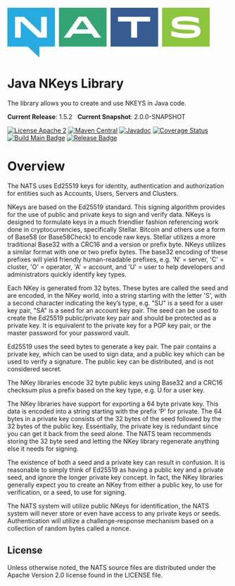 ![NATS](src/main/javadoc/images/large-logo.png)

# Java NKeys Library

The library allows you to create and use NKEYS in Java code.

**Current Release**: 1.5.2 &nbsp; **Current Snapshot**: 2.0.0-SNAPSHOT

[![License Apache 2](https://img.shields.io/badge/License-Apache2-blue.svg)](https://www.apache.org/licenses/LICENSE-2.0)
[![Maven Central](https://maven-badges.herokuapp.com/maven-central/io.nats/nkeys-java/badge.svg)](https://maven-badges.herokuapp.com/maven-central/io.nats/nkeys-java)
[![Javadoc](http://javadoc.io/badge/io.nats/nkeys-java.svg?branch=main)](http://javadoc.io/doc/io.nats/nkeys-java?branch=main)
[![Coverage Status](https://coveralls.io/repos/github/nats-io/nkeys.java/badge.svg?branch=main)](https://coveralls.io/github/nats-io/nkeys.java?branch=main)
[![Build Main Badge](https://github.com/nats-io/nkeys.java/actions/workflows/build-main.yml/badge.svg?event=push)](https://github.com/nats-io/nkeys.java/actions/workflows/build-main.yml)
[![Release Badge](https://github.com/nats-io/nkeys.java/actions/workflows/build-release.yml/badge.svg?event=release)](https://github.com/nats-io/nkeys.java/actions/workflows/build-release.yml)

# Overview

The NATS uses Ed25519 keys for identity,
authentication and authorization for entities such as Accounts, Users,
Servers and Clusters.

NKeys are based on the Ed25519 standard. This signing algorithm provides for
the use of public and private keys to sign and verify data. NKeys is designed
to formulate keys in a much friendlier fashion referencing work done in
cryptocurrencies, specifically Stellar. Bitcoin and others use a form of
Base58 (or Base58Check) to encode raw keys. Stellar utilizes a more
traditional Base32 with a CRC16 and a version or prefix byte. NKeys utilizes
a similar format with one or two prefix bytes. The base32 encoding of these
prefixes will yield friendly human-readable prefixes, e.g. 'N' = server, 'C'
= cluster, 'O' = operator, 'A' = account, and 'U' = user to help developers
and administrators quickly identify key types.

Each NKey is generated from 32 bytes. These bytes are called the seed and are
encoded, in the NKey world, into a string starting with the letter 'S', with
a second character indicating the key’s type, e.g. "SU" is a seed for a user key pair, 
"SA" is a seed for an account key pair. The seed can be used to
create the Ed25519 public/private key pair and should be protected as a private key.
It is equivalent to the private key for a PGP key pair, or the master password for your password vault.

Ed25519 uses the seed bytes to generate a key pair. The pair contains a
private key, which can be used to sign data, and a public key which can be
used to verify a signature. The public key can be distributed, and is not
considered secret.

The NKey libraries encode 32 byte public keys using Base32 and a CRC16
checksum plus a prefix based on the key type, e.g. U for a user key.

The NKey libraries have support for exporting a 64 byte private key. This
data is encoded into a string starting with the prefix ‘P’ for private. The
64 bytes in a private key consists of the 32 bytes of the seed followed by
the 32 bytes of the public key. Essentially, the private key is redundant since
you can get it back from the seed alone. The NATS team recommends storing the 32
byte seed and letting the NKey library regenerate anything else it needs for signing.

The existence of both a seed and a private key can result in confusion. It is
reasonable to simply think of Ed25519 as having a public key and a private
seed, and ignore the longer private key concept. In fact, the NKey libraries
generally expect you to create an NKey from either a public key, to use for
verification, or a seed, to use for signing.

The NATS system will utilize public NKeys for identification, the NATS system
will never store or even have access to any private keys or seeds.
Authentication will utilize a challenge-response mechanism based on a
collection of random bytes called a nonce.


## License

Unless otherwise noted, the NATS source files are distributed
under the Apache Version 2.0 license found in the LICENSE file.
